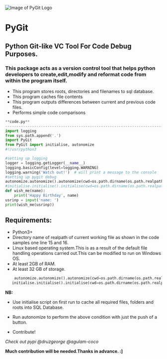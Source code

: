 ![Image of PyGit Logo](https://github.com/malgulam/PyGit/blob/master/PyGitLogo.png) 
# PyGit
## Python Git-like VC Tool For Code Debug Purposes.
### This package acts as a version control tool that helps python developers to create,edit,modify and reformat code from within the program itself.
 -  This program stores roots, directories and filenames to sql database.
 -  This program caches file contents
 -  This program outputs differences between current and previous code files.
 - Performs simple code comparisons

```python
**code.py**
---------------------------------------------------------------------------------------------------
import logging
from sys.path.append('.')
import PyGit
from PyGit import initialise, autonomize
#!/usr/python3

#setting up logging
logger = logging.getLogger(__name__)
logging.basicConfig(level=logging.WARNING)
logging.warning('Watch out!')  # will print a message to the console
#setting up pygit debug
autonomize.autonomize().autonomize(cwd=os.path.dirname(os.path.realpath(__file__)))
#initialise.initialise().initialise(cwd=os.path.dirname(os.path.realpath(__file__)))
def wish_me(name):
    print('Happy Birthday', name)
usrinp = input('name: ')
print(wish_me(usrinp))

```
## Requirements:
 - Python3+
 - Directory name of realpath of current working file as shown in the code samples one line 15 and 16.
 - Linux based operating system.This is as a result of the default file handling operations carried out.This can be modified to run on Windows OS.
 - At least 2GB of RAM.
 - At least 32 GB of storage.
 ```python
     autonomize.autonomize().autonomize(cwd=os.path.dirname(os.path.realpath(__file__)))
    initialise.initialise().initialise(cwd=os.path.dirname(os.path.realpath(__file__)))
 ```
**NB:**
 - Use initialise script on first run to cache all required files, folders and roots into SQL Database.
 - Run autonomize to perform the above condition with just the push of  a button.

 - Contribute!

*Check out pypi @druzgeorge @agulam-coco*



**Much contribution will be needed.Thanks in advance. :]**
